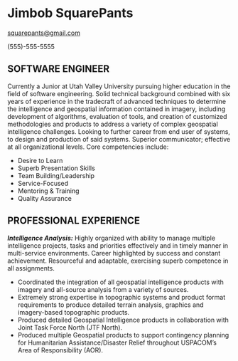 # Jimbob SquarePants

[squarepants@gmail.com](mailto:squarepants@gmail.com)  

(555)-555-5555

## SOFTWARE ENGINEER

Currently a Junior at Utah Valley University pursuing higher education in the field of software engineering.  Solid technical background combined with six years of experience in the tradecraft of advanced techniques to determine the intelligence and geospatial information contained in imagery, including development of algorithms, evaluation of tools, and creation of customized methodologies and products to address a variety of complex geospatial intelligence challenges. Looking to further career from end user of systems, to design and production of said systems.  Superior communicator; effective at all organizational levels.  Core competencies include:

* Desire to Learn 
* Superb Presentation Skills 
* Team Building/Leadership
* Service-Focused
* Mentoring & Training
* Quality Assurance

## PROFESSIONAL EXPERIENCE

**_Intelligence Analysis:_** Highly organized with ability to manage multiple intelligence projects, tasks and priorities effectively and in timely manner in multi-service environments.  Career highlighted by success and constant achievement.  Resourceful and adaptable, exercising superb competence in all assignments.

* Coordinated the integration of all geospatial intelligence products with imagery and all-source analysis from a variety of sources.
* Extremely strong expertise in topographic systems and product format requirements to produce detailed terrain analysis, graphics and imagery-based topographic products.
* Produced detailed Geospatial Intelligence products in collaboration with Joint Task Force North (JTF North). 
* Produced multiple Geospatial products to support contingency planning for Humanitarian Assistance/Disaster Relief throughout USPACOM’s Area of Responsibility (AOR). 
